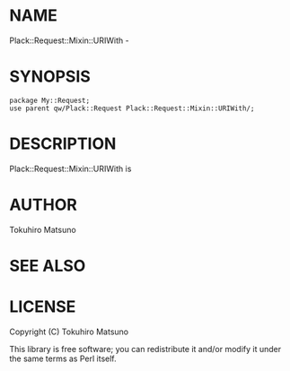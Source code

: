 # NAME

Plack::Request::Mixin::URIWith -

# SYNOPSIS

    package My::Request;
    use parent qw/Plack::Request Plack::Request::Mixin::URIWith/;

# DESCRIPTION

Plack::Request::Mixin::URIWith is

# AUTHOR

Tokuhiro Matsuno <tokuhirom AAJKLFJEF GMAIL COM>

# SEE ALSO

# LICENSE

Copyright (C) Tokuhiro Matsuno

This library is free software; you can redistribute it and/or modify
it under the same terms as Perl itself.